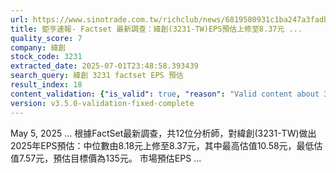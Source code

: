 ```yaml
---
url: https://www.sinotrade.com.tw/richclub/news/6819580931c1ba247a3fadbb
title: 鉅亨速報- Factset 最新調查：緯創(3231-TW)EPS預估上修至8.37元 ...
quality_score: 7
company: 緯創
stock_code: 3231
extracted_date: 2025-07-01T23:48:58.393439
search_query: 緯創 3231 factset EPS 預估
result_index: 18
content_validation: {"is_valid": true, "reason": "Valid content about 3231"}
version: v3.5.0-validation-fixed-complete
---
```


May 5, 2025 ... 根據FactSet最新調查，共12位分析師，對緯創(3231-TW)做出2025年EPS預估：中位數由8.18元上修至8.37元，其中最高估值10.58元，最低估值7.57元，預估目標價為135元。 市場預估EPS ...